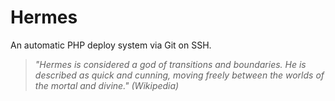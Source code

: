 # Hermes
An automatic PHP deploy system via Git on SSH.

> _"Hermes is considered a god of transitions and boundaries. He is described as quick and cunning, moving freely between the worlds of the mortal and divine." (Wikipedia)_
